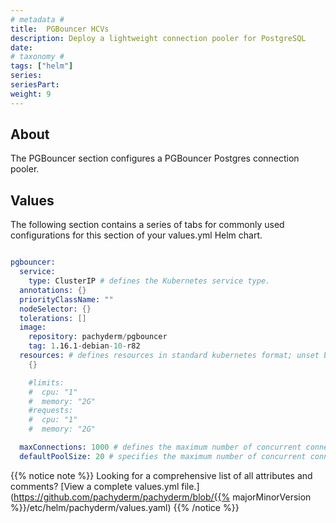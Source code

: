```yaml
---
# metadata # 
title:  PGBouncer HCVs
description: Deploy a lightweight connection pooler for PostgreSQL
date: 
# taxonomy #
tags: ["helm"]
series:
seriesPart:
weight: 9 
---
```


## About

The PGBouncer section configures a PGBouncer Postgres connection pooler.

## Values

The following section contains a series of tabs for commonly used configurations for this section of your values.yml Helm chart. 

```s

pgbouncer:
  service:
    type: ClusterIP # defines the Kubernetes service type.
  annotations: {}
  priorityClassName: ""
  nodeSelector: {}
  tolerations: []
  image:
    repository: pachyderm/pgbouncer
    tag: 1.16.1-debian-10-r82
  resources: # defines resources in standard kubernetes format; unset by default.
    {}

    #limits:
    #  cpu: "1"
    #  memory: "2G"
    #requests:
    #  cpu: "1"
    #  memory: "2G"

  maxConnections: 1000 # defines the maximum number of concurrent connections into pgbouncer.
  defaultPoolSize: 20 # specifies the maximum number of concurrent connections from pgbouncer to the postgresql database.
```

{{% notice note %}}
Looking for a comprehensive list of all attributes and comments? [View a complete values.yml file.](https://github.com/pachyderm/pachyderm/blob/{{% majorMinorVersion %}}/etc/helm/pachyderm/values.yaml)
{{% /notice %}}